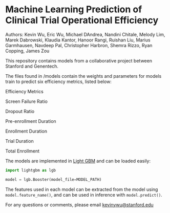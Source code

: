 # Machine Learning Prediction of Clinical Trial Operational Efficiency

Authors: Kevin Wu, Eric Wu, Michael DAndrea, Nandini Chitale, Melody Lim, Marek Dabrowski, Klaudia Kantor, Hanoor Rangi, Ruishan Liu, Marius Garmhausen, Navdeep Pal, Christopher Harbron, Shemra Rizzo, Ryan Copping, James Zou

This repository contains models from a collaborative project between Stanford and Genentech.

The files found in /models contain the weights and parameters for models train to predict six efficiency metrics, listed below:

<dt>Efficiency Metrics</dt>
  <dl>Screen Failure Ratio</dl>
  <dl>Dropout Ratio</dl>
  <dl>Pre-enrollment Duration</dl>
  <dl>Enrollment Duration</dl>
  <dl>Trial Duration</dl>
  <dl>Total Enrollment</dl>

The models are implemented in [Light GBM](https://github.com/microsoft/LightGBM) and can be loaded easily:

```python
import lightgbm as lgb

model = lgb.Booster(model_file=MODEL_PATH)
```

The features used in each model can be extracted from the model using `model.feature_name()`, and can be used in inference with `model.predict()`.

For any questions or comments, please email kevinywu@stanford.edu


